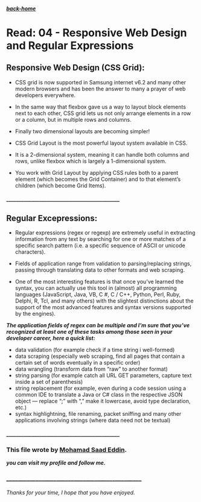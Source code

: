 ##### [back-home](https://mhd22.github.io/301-reading-notes/)

# Read: 04 - Responsive Web Design and Regular Expressions

## Responsive Web Design (CSS Grid):

* CSS grid is now supported in Samsung internet v6.2 and many other modern browsers and has been the answer to many a prayer of web developers everywhere. 
* In the same way that flexbox gave us a way to layout block elements next to each other, CSS grid lets us not only arrange elements in a row or a column, but in multiple rows and columns. 
* Finally two dimensional layouts are becoming simpler!

* CSS Grid Layout is the most powerful layout system available in CSS. 
* It is a 2-dimensional system, meaning it can handle both columns and rows, unlike flexbox which is largely a 1-dimensional system. 
* You work with Grid Layout by applying CSS rules both to a parent element (which becomes the Grid Container) and to that element’s children (which become Grid Items).


#### _____________________________________________



## Regular Excepressions:

* Regular expressions (regex or regexp) are extremely useful in extracting information from any text by searching for one or more matches of a specific search pattern (i.e. a specific sequence of ASCII or unicode characters).

* Fields of application range from validation to parsing/replacing strings, passing through translating data to other formats and web scraping.

* One of the most interesting features is that once you’ve learned the syntax, you can actually use this tool in (almost) all programming languages ​​(JavaScript, Java, VB, C #, C / C++, Python, Perl, Ruby, Delphi, R, Tcl, and many others) with the slightest distinctions about the support of the most advanced features and syntax versions supported by the engines).


***The application fields of regex can be multiple and I’m sure that you’ve recognized at least one of these tasks among those seen in your developer career, here a quick list:***

* data validation (for example check if a time string i well-formed)
* data scraping (especially web scraping, find all pages that contain a certain set of words eventually in a specific order)
* data wrangling (transform data from “raw” to another format)
* string parsing (for example catch all URL GET parameters, capture text inside a set of parenthesis)
* string replacement (for example, even during a code session using a common IDE to translate a Java or C# class in the respective JSON object — replace “;” with “,” make it lowercase, avoid type declaration, etc.)
* syntax highlightning, file renaming, packet sniffing and many other applications involving strings (where data need not be textual)






#### _____________________________________________



### This file wrote by [Mohamad Saad Eddin](https://github.com/MHD22).
***you can visit my profile and follow me.***
### ______________________________________________


###### Thanks for your time, I hope that you have enjoyed.
